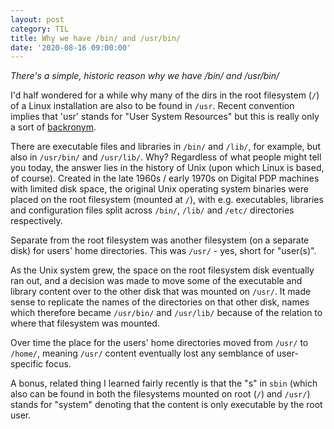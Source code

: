 ```yaml
---
layout: post
category: TIL
title: Why we have /bin/ and /usr/bin/
date: '2020-08-16 09:00:00'
---
```


_There's a simple, historic reason why we have /bin/ and /usr/bin/_

I'd half wondered for a while why many of the dirs in the root filesystem (`/`) of a Linux installation are also to be found in `/usr`. Recent convention implies that 'usr' stands for "User System Resources" but this is really only a sort of [backronym](https://en.wikipedia.org/wiki/Backronym).

There are executable files and libraries in `/bin/` and `/lib/`, for example, but also in `/usr/bin/` and `/usr/lib/`. Why? Regardless of what people might tell you today, the answer lies in the history of Unix (upon which Linux is based, of course). Created in the late 1960s / early 1970s on Digital PDP machines with limited disk space, the original Unix operating system binaries were placed on the root filesystem (mounted at `/`), with e.g. executables, libraries and configuration files split across `/bin/`, `/lib/` and `/etc/` directories respectively.

Separate from the root filesystem was another filesystem (on a separate disk) for users' home directories. This was `/usr/` - yes, short for "user(s)".

As the Unix system grew, the space on the root filesystem disk eventually ran out, and a decision was made to move some of the executable and library content over to the other disk that was mounted on `/usr/`. It made sense to replicate the names of the directories on that other disk, names which therefore became `/usr/bin/` and `/usr/lib/` because of the relation to where that filesystem was mounted.

Over time the place for the users' home directories moved from `/usr/` to `/home/`, meaning `/usr/` content eventually lost any semblance of user-specific focus.

A bonus, related thing I learned fairly recently is that the "s" in `sbin` (which also can be found in both the filesystems mounted on root (`/`) and `/usr/`) stands for "system" denoting that the content is only executable by the root user.
